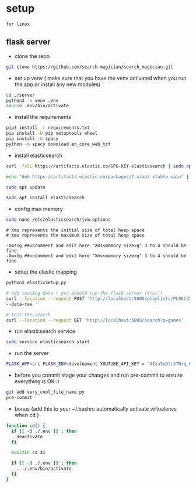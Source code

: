 # setup

`for linux`

## flask server

- clone the repo

```bash
git clone https://github.com/search-magician/search_magician.git
```

- set up venv
( make sure that you have the venv activated when you run the app or install any new modules)

```bash
cd ./server
python3 -m venv .env
source .env/bin/activate
```

- install the requirements

```bash
pip3 install -r requirements.txt
pip install -U pip setuptools wheel
pip install -U spacy
python -m spacy download en_core_web_trf
```

- install elasticsearch
```bash
curl -fsSL https://artifacts.elastic.co/GPG-KEY-elasticsearch | sudo apt-key add -

echo "deb https://artifacts.elastic.co/packages/7.x/apt stable main" | sudo tee -a /etc/apt/sources.list.d/elastic-7.x.list

sudo apt update

sudo apt install elasticsearch
```
- config max memory 
``` bash
sudo nano /etc/elasticsearch/jvm.options
```

``` vim 
# Xms represents the initial size of total heap space
# Xmx represents the maximum size of total heap space

-Xms1g ##uncomment and edit here "Xms<memory size>g" 3 to 4 should be fine 
-Xmx1g ##uncomment and edit here "Xms<memory size>g" 3 to 4 should be fine
```


- setup the elastic mapping
``` bash
python3 elasticSetup.py

# add testing data ( you should run the flask server first )
curl --location --request POST 'http://localhost:5000/playlists/PL96C35uN7xGLafls3cRlsSGGjjXiiqHTU' \
--data-raw ''

# test the search 
curl --location --request GET 'http://localhost:5000/search?q=games'    
```

- run elasticsearch service

``` bash 
sudo service elasticsearch start
```

- run the server
```bash
FLASK_APP=src FLASK_ENV=development YOUTUBE_API_KEY = "AIzaSyDtrJTNrq_Czfa261UXZIoqkLeo5sizg-I" flask run
```
- before you commit stage your changes and run pre-commit to ensure everything is OK :)
```bash
git add very_cool_file_name.py
pre-commit
```
- bonus (add this to your ~/.bashrc automatically activate virtualenvs when cd )
```bash
function cd() {
  if [[ -d ./.env ]] ; then
    deactivate
  fi

  builtin cd $1

  if [[ -d ./.env ]] ; then
    . ./.env/bin/activate
  fi
}
```